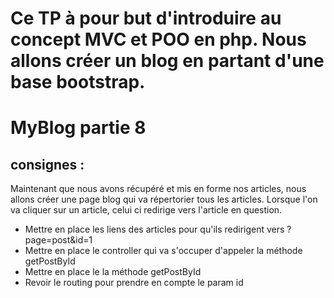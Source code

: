 # Ce TP à pour but d'introduire au concept MVC et POO en php. Nous allons créer un blog en partant d'une base bootstrap.

# MyBlog partie 8
## consignes : 
Maintenant que nous avons récupéré et mis en forme nos articles, nous allons créer une page blog qui va répertorier tous les articles.
Lorsque l'on va cliquer sur un article, celui ci redirige vers l'article en question.
- Mettre en place les liens des articles pour qu'ils redirigent vers ?page=post&id=1
- Mettre en place le controller qui va s'occuper d'appeler la méthode getPostById 
- Mettre en place le la méthode getPostById
- Revoir le routing pour prendre en compte le param id
